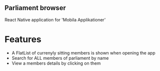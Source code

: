 ## Parliament browser

React Native application for 'Mobila Applikationer'

# Features

- A FlatList of currenyly sitting members is shown when opening the app
- Search for ALL members of parliament by name
- View a members details by clicking on them
